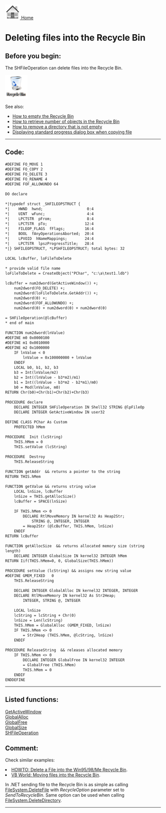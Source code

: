 [<img src="../images/home.png"> Home ](https://github.com/VFPX/Win32API)  

# Deleting files into the Recycle Bin

## Before you begin:
The SHFileOperation can delete files into the Recycle Bin.  

![](../images/recyclebin.png)  

See also:

* [How to empty the Recycle Bin](sample_301.md)  
* [How to retrieve number of objects in the Recycle Bin](sample_302.md)  
* [How to remove a directory that is not empty](sample_541.md)  
* [Displaying standard progress dialog box when copying file](sample_508.md)  
  
***  


## Code:
```foxpro  
#DEFINE FO_MOVE 1
#DEFINE FO_COPY 2
#DEFINE FO_DELETE 3
#DEFINE FO_RENAME 4
#DEFINE FOF_ALLOWUNDO 64

DO declare

*|typedef struct _SHFILEOPSTRUCT {
*|    HWND  hwnd;                    0:4
*|    UINT  wFunc;                   4:4
*|    LPCTSTR  pFrom;                8:4
*|    LPCTSTR  pTo;                 12:4
*|    FILEOP_FLAGS  fFlags;         16:4
*|    BOOL  fAnyOperationsAborted;  20:4
*|    LPVOID  hNameMappings;        24:4
*|    LPCTSTR  lpszProgressTitle;   28:4
*|} SHFILEOPSTRUCT, *LPSHFILEOPSTRUCT; total bytes: 32

LOCAL lcBuffer, loFileToDelete

* provide valid file name
loFileToDelete = CreateObject("PChar", "c:\a\test1.ldb")

lcBuffer = num2dword(GetActiveWindow()) +;
	num2dword(FO_DELETE) +;
	num2dword(loFileToDelete.GetAddr()) +;
	num2dword(0) +;
	num2dword(FOF_ALLOWUNDO) +;
	num2dword(0) + num2dword(0) + num2dword(0)

= SHFileOperation(@lcBuffer)
* end of main

FUNCTION num2dword(lnValue)
#DEFINE m0 0x0000100
#DEFINE m1 0x0010000
#DEFINE m2 0x1000000
	IF lnValue < 0
		lnValue = 0x100000000 + lnValue
	ENDIF
	LOCAL b0, b1, b2, b3
	b3 = Int(lnValue/m2)
	b2 = Int((lnValue - b3*m2)/m1)
	b1 = Int((lnValue - b3*m2 - b2*m1)/m0)
	b0 = Mod(lnValue, m0)
RETURN Chr(b0)+Chr(b1)+Chr(b2)+Chr(b3)

PROCEDURE declare
	DECLARE INTEGER SHFileOperation IN Shell32 STRING @lpFileOp
	DECLARE INTEGER GetActiveWindow IN user32

DEFINE CLASS PChar As Custom
	PROTECTED hMem

PROCEDURE  Init (lcString)
	THIS.hMem = 0
	THIS.setValue (lcString)

PROCEDURE  Destroy
	THIS.ReleaseString

FUNCTION getAddr  && returns a pointer to the string
RETURN THIS.hMem

FUNCTION getValue && returns string value
	LOCAL lnSize, lcBuffer
	lnSize = THIS.getAllocSize()
	lcBuffer = SPACE(lnSize)

	IF THIS.hMem <> 0
		DECLARE RtlMoveMemory IN kernel32 As Heap2Str;
			STRING @, INTEGER, INTEGER
		= Heap2Str (@lcBuffer, THIS.hMem, lnSize)
	ENDIF
RETURN lcBuffer

FUNCTION getAllocSize  && returns allocated memory size (string length)
	DECLARE INTEGER GlobalSize IN kernel32 INTEGER hMem
RETURN Iif(THIS.hMem=0, 0, GlobalSize(THIS.hMem))

PROCEDURE setValue (lcString) && assigns new string value
#DEFINE GMEM_FIXED   0
	THIS.ReleaseString

	DECLARE INTEGER GlobalAlloc IN kernel32 INTEGER, INTEGER
	DECLARE RtlMoveMemory IN kernel32 As Str2Heap;
		INTEGER, STRING @, INTEGER

	LOCAL lnSize
	lcString = lcString + Chr(0)
	lnSize = Len(lcString)
	THIS.hMem = GlobalAlloc (GMEM_FIXED, lnSize)
	IF THIS.hMem <> 0
		= Str2Heap (THIS.hMem, @lcString, lnSize)
	ENDIF

PROCEDURE ReleaseString  && releases allocated memory
	IF THIS.hMem <> 0
		DECLARE INTEGER GlobalFree IN kernel32 INTEGER
		= GlobalFree (THIS.hMem)
		THIS.hMem = 0
	ENDIF
ENDDEFINE  
```  
***  


## Listed functions:
[GetActiveWindow](../libraries/user32/GetActiveWindow.md)  
[GlobalAlloc](../libraries/kernel32/GlobalAlloc.md)  
[GlobalFree](../libraries/kernel32/GlobalFree.md)  
[GlobalSize](../libraries/kernel32/GlobalSize.md)  
[SHFileOperation](../libraries/shell32/SHFileOperation.md)  

## Comment:
Check similar examples:  
<li><a href="http://support.microsoft.com/default.aspx?scid=kb;en-us;Q154005">HOWTO: Delete a File into the Win95/98/Me Recycle Bin</a>.  
<li><a href="http://216.26.168.92/files/tip48.html">VB World: Moving files into the Recycle Bin</a>.  


In .NET sending file to the Recycle Bin is as simple as calling [FileSystem.DeleteFile](https://msdn.microsoft.com/en-us/library/ms127976(v=vs.100).aspx) with *RecycleOption* parameter set to 
*SendToRecycleBin*. Same option can be used when calling 
[FileSystem.DeleteDirectory](https://msdn.microsoft.com/en-us/library/ms127971(v=vs.100).aspx).
  
***  

